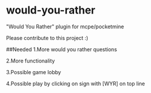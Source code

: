 # would-you-rather
"Would You Rather" plugin for mcpe/pocketmine

Please contribute to this project :)

##Needed
1.More would you rather questions

2.More functionality

3.Possible game lobby

4.Possible play by clicking on sign with [WYR] on top line
